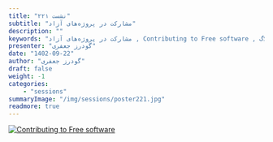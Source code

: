 ```yaml
---
title: "نشست ۲۲۱"
subtitle: "مشارکت در پروژه‌های آزاد"
description: ""
keywords: "مشارکت در پروژه‌های آزاد , Contributing to Free software , شیرازلاگ"
presenter: "گودرز جعفری"
date: "1402-09-22"
author: "گودرز جعفری"
draft: false
weight: -1
categories:
    - "sessions"
summaryImage: "/img/sessions/poster221.jpg"
readmore: true
---
```

[![Contributing to Free software ](/img/sessions/poster221.jpg)](/img/sessions/poster221.jpg)
